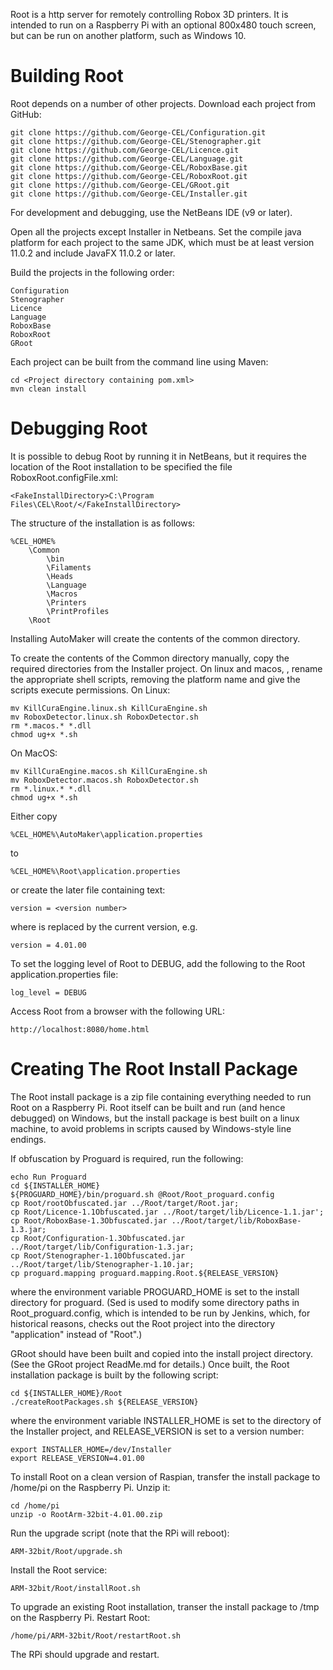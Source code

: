 Root is a http server for remotely controlling Robox 3D printers. It is intended to run on a Raspberry Pi with an optional 800x480 touch screen, but can be run on another platform, such as Windows 10.

Building Root
=============

Root depends on a number of other projects. Download each project from GitHub:

    git clone https://github.com/George-CEL/Configuration.git
    git clone https://github.com/George-CEL/Stenographer.git
    git clone https://github.com/George-CEL/Licence.git
    git clone https://github.com/George-CEL/Language.git
    git clone https://github.com/George-CEL/RoboxBase.git
    git clone https://github.com/George-CEL/RoboxRoot.git
    git clone https://github.com/George-CEL/GRoot.git
    git clone https://github.com/George-CEL/Installer.git

For development and debugging, use the NetBeans IDE (v9 or later).

Open all the projects except Installer in Netbeans. Set the compile java platform for each project to the same JDK, which must be at least version 11.0.2 and include JavaFX 11.0.2 or later.

Build the projects in the following order:

    Configuration
    Stenographer
    Licence
    Language
    RoboxBase
    RoboxRoot
    GRoot
	
Each project can be built from the command line using Maven:

    cd <Project directory containing pom.xml>
    mvn clean install

Debugging Root
==============

It is possible to debug Root by running it in NetBeans, but it requires the location of the Root installation to be specified the file RoboxRoot.configFile.xml:

	<FakeInstallDirectory>C:\Program Files\CEL\Root/</FakeInstallDirectory>

The structure of the installation is as follows:

	%CEL_HOME%
	    \Common
	        \bin
	        \Filaments
	        \Heads
	        \Language
	        \Macros
	        \Printers
	        \PrintProfiles
	    \Root

Installing AutoMaker will create the contents of the common directory.

To create the contents of the Common directory manually, copy the required directories from the Installer project. On linux and macos, , rename the appropriate shell scripts, removing the platform name and give the scripts execute permissions. On Linux:

	mv KillCuraEngine.linux.sh KillCuraEngine.sh
	mv RoboxDetector.linux.sh RoboxDetector.sh
	rm *.macos.* *.dll
	chmod ug+x *.sh

On MacOS:

	mv KillCuraEngine.macos.sh KillCuraEngine.sh
	mv RoboxDetector.macos.sh RoboxDetector.sh
	rm *.linux.* *.dll
	chmod ug+x *.sh

Either copy

    %CEL_HOME%\AutoMaker\application.properties
	
to

    %CEL_HOME%\Root\application.properties

or create the later file containing text:

	version = <version number>
	
where <version number> is replaced by the current version, e.g.

	version = 4.01.00


To set the logging level of Root to DEBUG, add the following to the Root application.properties file:

	log_level = DEBUG
	
Access Root from a browser with the following URL:

	http://localhost:8080/home.html

Creating The Root Install Package
=================================

The Root install package is a zip file containing everything needed to run Root on a Raspberry Pi. Root itself can be built and run (and hence debugged) on Windows, but the install package is best built on a linux machine, to avoid problems in scripts caused by Windows-style line endings.

If obfuscation by Proguard is required, run the following:

	echo Run Proguard
	cd ${INSTALLER_HOME}
	${PROGUARD_HOME}/bin/proguard.sh @Root/Root_proguard.config
    cp Root/rootObfuscated.jar ../Root/target/Root.jar;
    cp Root/Licence-1.1Obfuscated.jar ../Root/target/lib/Licence-1.1.jar';
    cp Root/RoboxBase-1.3Obfuscated.jar ../Root/target/lib/RoboxBase-1.3.jar;
    cp Root/Configuration-1.3Obfuscated.jar ../Root/target/lib/Configuration-1.3.jar;
    cp Root/Stenographer-1.10Obfuscated.jar ../Root/target/lib/Stenographer-1.10.jar;
    cp proguard.mapping proguard.mapping.Root.${RELEASE_VERSION}

where the environment variable PROGUARD_HOME is set to the install directory for proguard. (Sed is used to modify some directory paths in Root_proguard.config, which is intended to be run by Jenkins, which, for historical reasons, checks out the Root project into the directory "application" instead of "Root".)

GRoot should have been built and copied into the install project directory. (See the GRoot project ReadMe.md for details.)
Once built, the Root installation package is built by the following script:

	cd ${INSTALLER_HOME}/Root
	./createRootPackages.sh ${RELEASE_VERSION} 

where the environment variable INSTALLER_HOME is set to the directory of the Installer project, and RELEASE_VERSION is set to a version number:

    export INSTALLER_HOME=/dev/Installer
    export RELEASE_VERSION=4.01.00

To install Root on a clean version of Raspian, transfer the install package to /home/pi on the Raspberry Pi. Unzip it:

	cd /home/pi
	unzip -o RootArm-32bit-4.01.00.zip

Run the upgrade script (note that the RPi will reboot):

	ARM-32bit/Root/upgrade.sh

Install the Root service:

	ARM-32bit/Root/installRoot.sh

To upgrade an existing Root installation, transer the install package to /tmp on the Raspberry Pi. Restart Root:

	/home/pi/ARM-32bit/Root/restartRoot.sh

The RPi should upgrade and restart.


	

